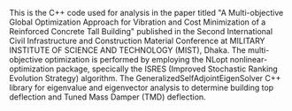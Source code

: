 This is the C++ code used for analysis in the paper titled "A Multi-objective Global Optimization Approach for Vibration and Cost Minimization of a Reinforced Concrete Tall Building" published in the Second International Civil Infrastructure and Construction Material Conference at MILITARY INSTITUTE OF SCIENCE AND TECHNOLOGY (MIST), Dhaka.
The multi-objective optimization is performed by employing the NLopt nonlinear-optimization package, specically the ISRES (Improved Stochastic Ranking Evolution Strategy) algorithm.
The GeneralizedSelfAdjointEigenSolver C++ library for eigenvalue and eigenvector analysis to determine building top deflection and Tuned Mass Damper (TMD) deflection.
